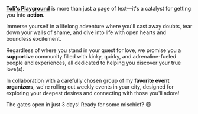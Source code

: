 [**Toli's Playground**](/playground) is more than just a page of text—it's a catalyst for getting you into **action**. 

Immerse yourself in a lifelong adventure where you'll cast away doubts, tear down your walls of shame, and dive into life with open hearts and boundless excitement.

Regardless of where you stand in your quest for love, we promise you a **supportive** community filled with kinky, quirky, and adrenaline-fueled people and experiences, all dedicated to helping you discover your true love(s).

In collaboration with a carefully chosen group of my **favorite event organizers**, we're rolling out weekly events in your city, designed for exploring your deepest desires and connecting with those you'll adore!

The gates open in just 3 days! Ready for some mischief? 😈
